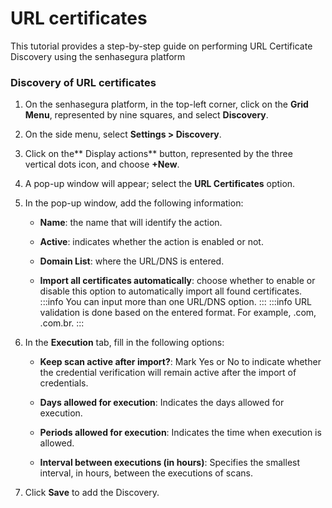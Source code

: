 # URL certificates

This tutorial provides a step-by-step guide on performing URL Certificate Discovery using the senhasegura platform

### Discovery of URL certificates

1. On the senhasegura platform, in the top-left corner, click on the **Grid Menu**, represented by nine squares, and select **Discovery**.

1. On the side menu, select **Settings > Discovery**.

1. Click on the** Display actions** button, represented by the three vertical dots icon, and choose **+New**.

1. A pop-up window will appear; select the **URL Certificates** option.

1. In the pop-up window, add the following information:

    * **Name**: the name that will identify the action.

    * **Active**: indicates whether the action is enabled or not.

    * **Domain List**: where the URL/DNS is entered.

    * **Import all certificates automatically**: choose whether to enable or disable this option to automatically import all found certificates.
 :::info
You can input more than one URL/DNS option.
:::
 :::info
URL validation is done based on the entered format. For example, .com, .com.br.
:::

6. In the **Execution** tab, fill in the following options:

    * **Keep scan active after import?**: Mark Yes or No to indicate whether the credential verification will remain active after the import of credentials.

    * **Days allowed for execution**: Indicates the days allowed for execution.

    * **Periods allowed for execution**: Indicates the time when execution is allowed.

    * **Interval between executions (in hours)**: Specifies the smallest interval, in hours, between the executions of scans.


7. Click **Save** to add the Discovery.

